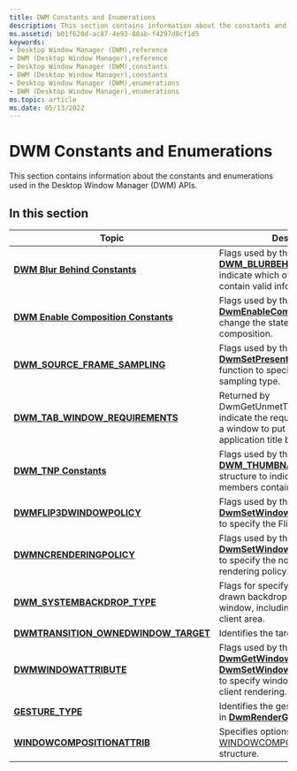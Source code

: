 ```yaml
---
title: DWM Constants and Enumerations
description: This section contains information about the constants and enumerations used in the Desktop Window Manager (DWM) APIs.
ms.assetid: b01f620d-ac87-4e93-88ab-f4297d8cf1d5
keywords:
- Desktop Window Manager (DWM),reference
- DWM (Desktop Window Manager),reference
- Desktop Window Manager (DWM),constants
- DWM (Desktop Window Manager),constants
- Desktop Window Manager (DWM),enumerations
- DWM (Desktop Window Manager),enumerations
ms.topic: article
ms.date: 05/13/2022
---
```


# DWM Constants and Enumerations

This section contains information about the constants and enumerations used in the Desktop Window Manager (DWM) APIs.

## In this section

| Topic | Description |
|-|-|
| [**DWM Blur Behind Constants**](dwm-bb-constants.md) | Flags used by the [**DWM_BLURBEHIND**](/windows/win32/api/dwmapi/ns-dwmapi-dwm_blurbehind) structure to indicate which of its members contain valid information. |
| [**DWM Enable Composition Constants**](dwm-ec-constants.md) | Flags used by the [**DwmEnableComposition**](/windows/win32/api/dwmapi/nf-dwmapi-dwmenablecomposition) function to change the state of DWM composition. |
| [**DWM_SOURCE_FRAME_SAMPLING**](/windows/win32/api/dwmapi/ne-dwmapi-dwm_source_frame_sampling) | Flags used by the [**DwmSetPresentParameters**](/windows/win32/api/dwmapi/nf-dwmapi-dwmsetpresentparameters) function to specify the frame sampling type. |
| [**DWM_TAB_WINDOW_REQUIREMENTS**](/windows/win32/api/dwmapi/ne-dwmapi-dwm_tab_window_requirements) | Returned by DwmGetUnmetTabRequirements to indicate the requirements needed for a window to put tabs in the application title bar. |
| [**DWM_TNP Constants**](dwm-tnp-constants.md) | Flags used by the [**DWM_THUMBNAIL_PROPERTIES**](/windows/win32/api/dwmapi/ns-dwmapi-dwm_thumbnail_properties) structure to indicate which of its members contain valid information. |
| [**DWMFLIP3DWINDOWPOLICY**](/windows/win32/api/dwmapi/ne-dwmapi-dwmflip3dwindowpolicy) | Flags used by the [**DwmSetWindowAttribute**](/windows/win32/api/dwmapi/nf-dwmapi-dwmsetwindowattribute) function to specify the Flip3D window policy. |
| [**DWMNCRENDERINGPOLICY**](/windows/win32/api/dwmapi/ne-dwmapi-dwmncrenderingpolicy) | Flags used by the [**DwmSetWindowAttribute**](/windows/win32/api/dwmapi/nf-dwmapi-dwmsetwindowattribute) function to specify the non-client area rendering policy. |
| [**DWM_SYSTEMBACKDROP_TYPE**](/windows/win32/api/dwmapi/ne-dwmapi-dwm_systembackdrop_type) | Flags for specifying the system-drawn backdrop material of a window, including behind the non-client area. |
| [**DWMTRANSITION_OWNEDWINDOW_TARGET**](/windows/win32/api/dwmapi/ne-dwmapi-dwmtransition_ownedwindow_target) | Identifies the target. |
| [**DWMWINDOWATTRIBUTE**](/windows/win32/api/dwmapi/ne-dwmapi-dwmwindowattribute) | Flags used by the [**DwmGetWindowAttribute**](/windows/win32/api/dwmapi/nf-dwmapi-dwmgetwindowattribute) and [**DwmSetWindowAttribute**](/windows/win32/api/dwmapi/nf-dwmapi-dwmsetwindowattribute) functions to specify window attributes for non-client rendering. |
| [**GESTURE_TYPE**](/windows/win32/api/dwmapi/ne-dwmapi-gesture_type) | Identifies the gesture type specified in [**DwmRenderGesture**](/windows/win32/api/dwmapi/nf-dwmapi-dwmrendergesture). |
| [**WINDOWCOMPOSITIONATTRIB**](windowcompositionattrib.md) | Specifies options used by the [WINDOWCOMPOSITIONATTRIBDATA](windowcompositionattribdata.md) structure. |
